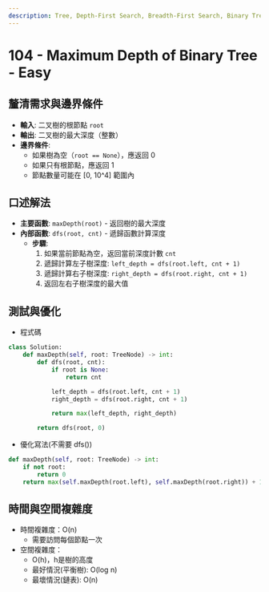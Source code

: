 ```yaml
---
description: Tree, Depth-First Search, Breadth-First Search, Binary Tree
---
```


# 104 - Maximum Depth of Binary Tree - Easy

## 釐清需求與邊界條件

* **輸入**: 二叉樹的根節點 `root`
* **輸出**: 二叉樹的最大深度（整數）
* **邊界條件**:
  * 如果樹為空（`root == None`），應返回 0
  * 如果只有根節點，應返回 1
  * 節點數量可能在 \[0, 10^4] 範圍內

## 口述解法

* **主要函數**: `maxDepth(root)` - 返回樹的最大深度
* **內部函數**: `dfs(root, cnt)` - 遞歸函數計算深度
  * **步驟**:
    1. 如果當前節點為空，返回當前深度計數 `cnt`
    2. 遞歸計算左子樹深度: `left_depth = dfs(root.left, cnt + 1)`
    3. 遞歸計算右子樹深度: `right_depth = dfs(root.right, cnt + 1)`
    4. 返回左右子樹深度的最大值

## 測試與優化

* 程式碼

```python
class Solution:
    def maxDepth(self, root: TreeNode) -> int:
        def dfs(root, cnt):
            if root is None:
                return cnt

            left_depth = dfs(root.left, cnt + 1)
            right_depth = dfs(root.right, cnt + 1)

            return max(left_depth, right_depth) 

        return dfs(root, 0)
```

* 優化寫法(不需要 dfs())

```python
def maxDepth(self, root: TreeNode) -> int:
    if not root:
        return 0
    return max(self.maxDepth(root.left), self.maxDepth(root.right)) + 1
```

## 時間與空間複雜度

* 時間複雜度：O(n)
  * 需要訪問每個節點一次
* 空間複雜度：
  * O(h)，h是樹的高度
  * 最好情況(平衡樹): O(log n)
  * 最壞情況(鏈表): O(n)&#x20;
